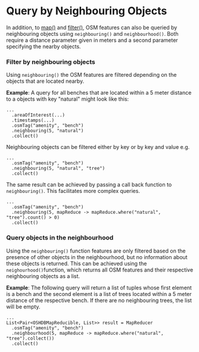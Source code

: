 # Query by Neighbouring Objects 


In addition, to [map()](map.md) and [filter()](filter.md), OSM features can also be queried by neighbouring objects using `neighbouring()` and `neighbourhood()`. Both require a distance parameter given in meters and a second parameter specifying the nearby objects. 

### Filter by neighbouring objects

Using `neighbouring()` the OSM features are filtered depending on the objects that are located nearby. 

__Example__: A query for all benches that are located within a 5 meter distance to a objects with key "natural" might look like this:

```
...
  .areaOfInterest(...)
  .timestamps(...)
  .osmTag("amenity", "bench")
  .neighbouring(5, "natural")
  .collect()
```

Neighbouring objects can be filtered either by key or by key and value e.g. 

```
...
  .osmTag("amenity", "bench")
  .neighbouring(5, "natural", "tree")
  .collect()
```

The same result can be achieved by passing a call back function to `neighbouring()`. This facilitates more complex queries. 

```
...
  .osmTag("amenity", "bench")
  .neighbouring(5, mapReduce -> mapReduce.where("natural", "tree").count() > 0)
  .collect()
```

### Query objects in the neighbourhood 

Using the `neighbouring()` function features are only filtered based on the presence of other objects in the neighbourhood, but no information about these objects is returned. This can be achieved using the `neighourhood()`function, which returns all OSM features and their respective neighbouring objects as a list.  

__Example__: The following query will return a list of tuples whose first element is a bench and the second element is a list of trees located within a 5 meter distance of the respective bench. If there are no neighbouring trees, the list will be empty. 

```
...
List<Pair<OSHDBMapReducible, List>> result = MapReducer
  .osmTag("amenity", "bench")
  .neighbourhood(5, mapReduce -> mapReduce.where("natural", "tree").collect())
  .collect()
```

